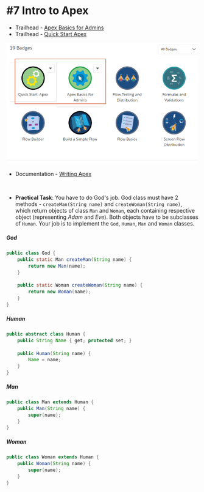 # #7 Intro to Apex

* Trailhead - [Apex Basics for Admins](https://trailhead.salesforce.com/content/learn/modules/apex-basics-for-admins)
* Trailhead - [Quick Start Apex](https://trailhead.salesforce.com/content/learn/projects/quickstart-apex)

![required_badges](Images/required_badges.png)

* Documentation - [Writing Apex](https://developer.salesforce.com/docs/atlas.en-us.apexcode.meta/apexcode/apex_writing.htm)
   
<br>

* **Practical Task**: You have to do God's job. God class must have 2 methods - `createMan(String name)` and `createWoman(String name)`, which return objects of class `Man` and `Woman`, each containing respective object (representing *Adam* and *Eve*). Both objects have to be subclasses of `Human`. Your job is to implement the `God`, `Human`, `Man` and `Woman` classes.

##### God
```java
public class God {
    public static Man createMan(String name) {
        return new Man(name);
    }

    public static Woman createWoman(String name) {
        return new Woman(name);
    }
}
```

##### Human
```java
public abstract class Human {
    public String Name { get; protected set; }

    public Human(String name) {
        Name = name;
    }
}
```

##### Man
```java
public class Man extends Human {
    public Man(String name) {
        super(name);
    }
}
```

##### Woman
```java
public class Woman extends Human {
    public Woman(String name) {
        super(name);
    }
}
```